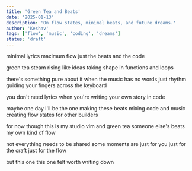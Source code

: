 ```yaml
---
title: 'Green Tea and Beats'
date: '2025-01-13'
description: 'On flow states, minimal beats, and future dreams.'
author: 'Keshav'
tags: ['flow', 'music', 'coding', 'dreams']
status: 'draft'
---
```


minimal lyrics
maximum flow
just the beats and the code

green tea steam rising
like ideas taking shape
in functions and loops

there's something pure about it
when the music has no words
just rhythm guiding your fingers
across the keyboard

you don't need lyrics
when you're writing your own story
in code

maybe one day
i'll be the one making these beats
mixing code and music
creating flow states for other builders

for now though
this is my studio
vim and green tea
someone else's beats
my own kind of flow

not everything needs to be shared
some moments are just for you
just for the craft
just for the flow

but this one
this one felt worth writing down
